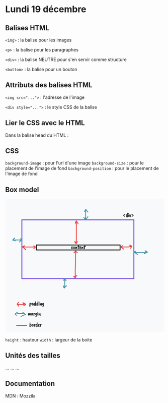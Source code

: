# Lundi 19 décembre

## Balises HTML

`<img>` : la balise pour les images

`<p>` : la balise pour les paragraphes

`<div>` : la balise NEUTRE pour s'en servir comme structure

`<button>` : la balise pour un bouton


## Attributs des balises HTML

`<img src="...">` : l'adresse de l'image

`<div style="...">` : le style CSS de la balise

## Lier le CSS avec le HTML

Dans la balise head du HTML :

<link rel="stylesheet" href="assets/css/style.css">


## CSS 

`background-image` : pour l'url d'une image
`background-size` : pour le placement de l'image de fond
`background-position` : pour le placement de l'image de fond


## Box model

![](docs/box-model.png)

`height` : hauteur
`width` : largeur de la boite


## Unités des tailles

...
...
...




## Documentation 

MDN : Mozzila 
